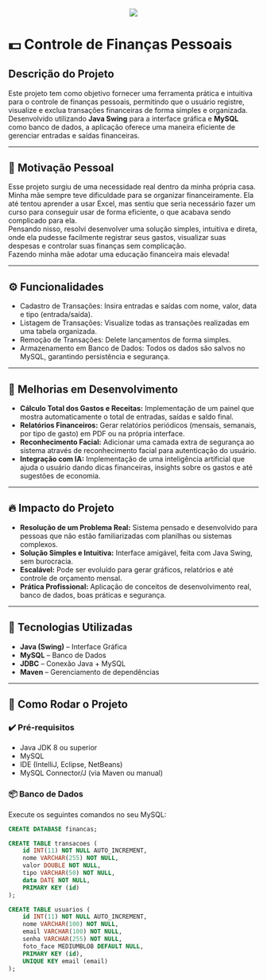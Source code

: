 <h4 align="center"> 
	<img src="http://img.shields.io/static/v1?label=STATUS&message=DESENVOLVIMENTO%20EM%20ANDAMENTO&color=F7DF1E&style=for-the-badge"/>
</h4>

# 💵 Controle de Finanças Pessoais

## Descrição do Projeto

Este projeto tem como objetivo fornecer uma ferramenta prática e intuitiva para o controle de finanças pessoais, permitindo que o usuário registre, visualize e exclua transações financeiras de forma simples e organizada. Desenvolvido utilizando **Java Swing** para a interface gráfica e **MySQL** como banco de dados, a aplicação oferece uma maneira eficiente de gerenciar entradas e saídas financeiras.

---

## 🎯 Motivação Pessoal

Esse projeto surgiu de uma necessidade real dentro da minha própria casa. Minha mãe sempre teve dificuldade para se organizar financeiramente. Ela até tentou aprender a usar Excel, mas sentiu que seria necessário fazer um curso para conseguir usar de forma eficiente, o que acabava sendo complicado para ela.  
Pensando nisso, resolvi desenvolver uma solução simples, intuitiva e direta, onde ela pudesse facilmente registrar seus gastos, visualizar suas despesas e controlar suas finanças sem complicação.  
Fazendo minha mãe adotar uma educação financeira mais elevada!

---

## ⚙️ Funcionalidades

- Cadastro de Transações: Insira entradas e saídas com nome, valor, data e tipo (entrada/saída).
- Listagem de Transações: Visualize todas as transações realizadas em uma tabela organizada.
- Remoção de Transações: Delete lançamentos de forma simples.
- Armazenamento em Banco de Dados: Todos os dados são salvos no MySQL, garantindo persistência e segurança.

---

## 🚧 Melhorias em Desenvolvimento

- **Cálculo Total dos Gastos e Receitas:** Implementação de um painel que mostra automaticamente o total de entradas, saídas e saldo final.
- **Relatórios Financeiros:** Gerar relatórios periódicos (mensais, semanais, por tipo de gasto) em PDF ou na própria interface.
- **Reconhecimento Facial:** Adicionar uma camada extra de segurança ao sistema através de reconhecimento facial para autenticação do usuário.
- **Integração com IA:** Implementação de uma inteligência artificial que ajuda o usuário dando dicas financeiras, insights sobre os gastos e até sugestões de economia.

---

## 🔥 Impacto do Projeto

- **Resolução de um Problema Real:** Sistema pensado e desenvolvido para pessoas que não estão familiarizadas com planilhas ou sistemas complexos.
- **Solução Simples e Intuitiva:** Interface amigável, feita com Java Swing, sem burocracia.
- **Escalável:** Pode ser evoluído para gerar gráficos, relatórios e até controle de orçamento mensal.
- **Prática Profissional:** Aplicação de conceitos de desenvolvimento real, banco de dados, boas práticas e segurança.

---

## 🚀 Tecnologias Utilizadas

- **Java (Swing)** – Interface Gráfica
- **MySQL** – Banco de Dados
- **JDBC** – Conexão Java + MySQL
- **Maven** – Gerenciamento de dependências

---

## 🧠 Como Rodar o Projeto

### ✔️ Pré-requisitos

- Java JDK 8 ou superior  
- MySQL  
- IDE (IntelliJ, Eclipse, NetBeans)  
- MySQL Connector/J (via Maven ou manual)

### 📦 Banco de Dados

Execute os seguintes comandos no seu MySQL:

```sql
CREATE DATABASE financas;

CREATE TABLE transacoes (
    id INT(11) NOT NULL AUTO_INCREMENT,
    nome VARCHAR(255) NOT NULL,
    valor DOUBLE NOT NULL,
    tipo VARCHAR(50) NOT NULL,
    data DATE NOT NULL,
    PRIMARY KEY (id)
);

CREATE TABLE usuarios (
    id INT(11) NOT NULL AUTO_INCREMENT,
    nome VARCHAR(100) NOT NULL,
    email VARCHAR(100) NOT NULL,
    senha VARCHAR(255) NOT NULL,
    foto_face MEDIUMBLOB DEFAULT NULL,
    PRIMARY KEY (id),
    UNIQUE KEY email (email)
);
